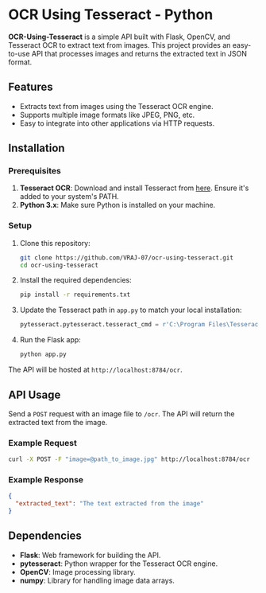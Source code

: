 # OCR Using Tesseract - Python

**OCR-Using-Tesseract** is a simple API built with Flask, OpenCV, and Tesseract OCR to extract text from images. This project provides an easy-to-use API that processes images and returns the extracted text in JSON format.

## Features
- Extracts text from images using the Tesseract OCR engine.
- Supports multiple image formats like JPEG, PNG, etc.
- Easy to integrate into other applications via HTTP requests.

## Installation

### Prerequisites
1. **Tesseract OCR**: Download and install Tesseract from [here](https://github.com/tesseract-ocr/tesseract). Ensure it's added to your system's PATH.
2. **Python 3.x**: Make sure Python is installed on your machine.

### Setup

1. Clone this repository:
   ```bash
   git clone https://github.com/VRAJ-07/ocr-using-tesseract.git
   cd ocr-using-tesseract
   ```

2. Install the required dependencies:
   ```bash
   pip install -r requirements.txt
   ```

3. Update the Tesseract path in `app.py` to match your local installation:
   ```python
   pytesseract.pytesseract.tesseract_cmd = r'C:\Program Files\Tesseract-OCR\tesseract.exe'
   ```

4. Run the Flask app:
   ```bash
   python app.py
   ```

The API will be hosted at `http://localhost:8784/ocr`.

## API Usage

Send a `POST` request with an image file to `/ocr`. The API will return the extracted text from the image.

### Example Request

```bash
curl -X POST -F "image=@path_to_image.jpg" http://localhost:8784/ocr
```

### Example Response

```json
{
  "extracted_text": "The text extracted from the image"
}
```

## Dependencies

- **Flask**: Web framework for building the API.
- **pytesseract**: Python wrapper for the Tesseract OCR engine.
- **OpenCV**: Image processing library.
- **numpy**: Library for handling image data arrays.

